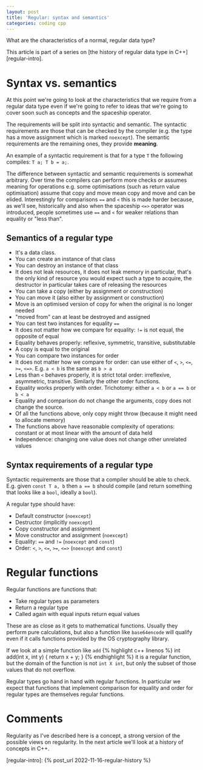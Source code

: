 ```yaml
---
layout: post
title: 'Regular: syntax and semantics'
categories: coding cpp
---
```


What are the characteristics of a normal, regular data type?

This article is part of a series on [the history of regular data type in
C++][regular-intro].


# Syntax vs. semantics

At this point we're going to look at the characteristics that we require from a
regular data type even if we're going to refer to ideas that we're going to
cover soon such as concepts and the spaceship operator.

The requirements will be split into syntactic and semantic. The syntactic
requirements are those that can be checked by the compiler (e.g. the type has a
move assignment which is marked `noexcept`). The semantic requirements are
the remaining ones, they provide **meaning**.

An example of a syntactic requirement is that for a type `T` the following
compiles: `T a; T b = a;`.

The difference between syntactic and semantic requirements is somewhat
arbitrary. Over time the compilers can perform more checks or assumes meaning
for operations e.g. some optimisations (such as return value optimisation)
assume that copy and move mean copy and move and can be elided. Interestingly
for comparisons `==` and `<` this is made harder because, as we'll see,
historically and also when the spaceship `<=>` operator was introduced, people
sometimes use `==` and `<` for weaker relations than equality or "less than".

## Semantics of a regular type

- It's a data class.
- You can create an instance of that class
- You can destroy an instance of that class
- It does not leak resources, it does not leak memory in particular, that's the
  only kind of resource you would expect such a type to acquire, the destructor
  in particular takes care of releasing the resources
- You can take a copy (either by assignment or construction)
- You can move it (also either by assignment or construction)
- Move is an optimised version of copy for when the original is no longer
  needed
- "moved from" can at least be destroyed and assigned
- You can test two instances for equality `==`
- It does not matter how we compare for equality: `!=` is not equal, the
  opposite of equal
- Equality behaves properly: reflexive, symmetric, transitive, substitutable
- A copy is equal to the original
- You can compare two instances for order
- It does not matter how we compare for order: can use either of `<`, `>`,
  `<=`, `>=`, `<=>`. E.g. `a < b` is the same as `b > a`
- Less than `<` behaves properly, it is strict total order: irreflexive,
  asymmetric, transitive. Similarly the other order functions.
- Equality works properly with order. Trichotomy: either `a < b` or `a == b` or
  `b < a`
- Equality and comparison do not change the arguments, copy does not change the
  source.
- Of all the functions above, only copy might throw (because it might need to
  allocate memory)
- The functions above have reasonable complexity of operations: constant or at
  most linear with the amount of data held
- Independence: changing one value does not change other unrelated values


## Syntax requirements of a regular type

Syntactic requirements are those that a compiler should be able to check.
E.g. given `const T a, b` then `a == b` should compile (and return something
that looks like a `bool`, ideally a `bool`).

A regular type should have:
- Default constructor (`noexcept`)
- Destructor (implicitly `noexcept`)
- Copy constructor and assignment
- Move constructor and assignment (`noexcept`)
- Equality: `==` and `!=` (`noexcept` and `const`)
- Order: `<`, `>`, `<=`, `>=`, `<=>` (`noexcept` and `const`)


# Regular functions

Regular functions are functions that:
- Take regular types as parameters
- Return a regular type
- Called again with equal inputs return equal values

These are as close as it gets to mathematical functions. Usually they perform
pure calculations, but also a function like `base64encode` will qualify even if
it calls functions provided by the OS cryptography library.

If we look at a simple function like `add`
{% highlight c++ linenos %}
int add(int x, int y) {
  return x + y;
}
{% endhighlight %}
it is a regular function, but the domain of the function is not `int X int`,
but only the subset of those values that do not overflow.

Regular types go hand in hand with regular functions. In particular we expect
that functions that implement comparison for equality and order for regular
types are themselves regular functions.


# Comments

Regularity as I've described here is a concept, a strong version of the
possible views on regularity. In the next article we'll look at a history of
concepts in C++.


[regular-intro]:    {% post_url 2022-11-16-regular-history %}

